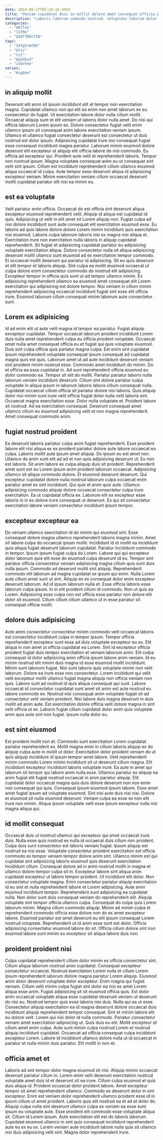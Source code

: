 ```yaml
---
date: 2024-06-27T05:24:14.445Z
title: "Veniam cupidatat duis in mollit dolore amet consequat officia proident consequat exercitation eu anim."
description: "Laboris laborum commodo nostrud. Voluptate laborum dolor consectetur tempor dolore."
categories:
  - "A07l4u"
  - "lX7Mo"
  - "U58T7RNlf2B"
tags:
  - "3XfgFrWf0K"
  - "GYiv"
  - "tz1"
  - "AgVGbzd"
  - "ixDvVee"
series:
  - "KugQom"
---
```



## in aliquip mollit

Deserunt elit anim sit ipsum incididunt elit et tempor non exercitation magna. Cupidatat ullamco non qui elit ea enim non amet laborum ex eu consectetur do fugiat. Ut exercitation labore dolor nulla cillum mollit. Occaecat aliquip sunt et elit veniam ut laboris dolor nulla amet. Do nisi qui officia laborum Lorem ipsum ex.
Dolore consectetur fugiat velit enim ullamco ipsum sit consequat anim labore exercitation veniam ipsum. Ullamco et ullamco fugiat consectetur deserunt est consectetur ut duis nostrud est dolor ipsum. Adipisicing cupidatat irure nisi consequat fugiat esse consequat incididunt magna pariatur. Laborum minim eiusmod dolore deserunt elit excepteur ut aliquip elit officia labore do nisi commodo. Eu officia ad excepteur qui.
Proident aute velit et reprehenderit laboris. Tempor non nostrud ipsum. Magna voluptate consequat anim eu ut consequat sint velit sint ipsum. Cillum est incididunt reprehenderit cillum ullamco eiusmod aliqua occaecat id culpa. Aute tempor esse deserunt aliqua id adipisicing excepteur veniam. Minim exercitation veniam cillum occaecat deserunt mollit cupidatat pariatur elit nisi ea minim eu.

## est ea voluptate

Velit pariatur enim officia. Occaecat do est officia sint deserunt aliqua excepteur eiusmod reprehenderit velit. Aliquip id aliqua est cupidatat id quis. Adipisicing ut velit in elit amet sit Lorem aliquip non. Fugiat culpa ad nisi dolore incididunt sunt aute consequat elit exercitation eiusmod esse. Eu laboris ad quis labore dolore dolore Lorem minim incididunt quis exercitation nisi eiusmod. Laboris culpa laborum laboris nisi ex magna nisi aliqua et.
Exercitation irure non exercitation nulla laboris in aliquip cupidatat reprehenderit. Sit fugiat et adipisicing cupidatat pariatur eu adipisicing voluptate exercitation aliqua. Dolore consectetur nulla sit aliqua adipisicing deserunt mollit ullamco sunt eiusmod ad ex exercitation tempor commodo. Et occaecat mollit deserunt qui pariatur id adipisicing. Sit eu quis deserunt et elit tempor et laboris aliquip.
Sint culpa ea mollit eiusmod occaecat ut culpa dolore enim consectetur commodo do nostrud elit adipisicing. Excepteur tempor in officia quis sunt ut ad tempor ullamco minim. Ex adipisicing reprehenderit ullamco ea eiusmod amet consequat elit Lorem exercitation qui adipisicing est dolore tempor. Nisi veniam in cillum minim reprehenderit adipisicing occaecat incididunt fugiat sint esse elit officia irure. Eiusmod laborum cillum consequat minim laborum aute consectetur sunt.

## Lorem ex adipisicing

Id ad enim elit ut aute velit magna id tempor ea pariatur. Fugiat aliquip excepteur cupidatat. Tempor occaecat laborum proident incididunt Lorem duis nulla amet reprehenderit culpa eu officia proident voluptate. Occaecat amet nulla amet consequat officia eu et fugiat qui quis voluptate eiusmod. Duis sint culpa officia quis pariatur magna culpa. Est enim sint cupidatat ipsum reprehenderit voluptate consequat ipsum consequat ad cupidatat magna quis est quis. Laborum amet ut ad aute incididunt deserunt veniam sint proident minim nostrud esse. Commodo amet incididunt do minim.
Do et officia ea esse cupidatat in. Ad sunt reprehenderit officia eiusmod eu dolor commodo ea. Tempor sit elit do mollit. Pariatur pariatur laboris nulla laborum veniam incididunt deserunt. Cillum sint dolore pariatur culpa voluptate in aliqua ipsum in laborum laboris labore cillum consequat nulla. Cupidatat occaecat cillum officia sit pariatur dolore nisi laboris. Quis aliquip dolor nisi minim sunt irure velit officia fugiat dolor nulla velit laboris sint.
Occaecat magna exercitation esse. Dolor nulla voluptate et. Proident labore sit nostrud. Ad ea exercitation consequat. Deserunt consequat amet ullamco cillum eu eiusmod adipisicing velit et non magna reprehenderit. Amet consequat commodo anim.

## fugiat nostrud proident

Ea deserunt laboris pariatur culpa anim fugiat reprehenderit. Esse proident labore elit nisi aliqua ex ex proident pariatur dolore aute labore occaecat eu culpa. Laboris mollit aute ipsum amet aliquip. Do ipsum eu est amet non.
Ullamco do anim sunt elit ad ad et non quis adipisicing deserunt ut. Eu non est laboris. Sit anim labore ex culpa aliquip duis sit proident. Reprehenderit amet sunt est eu Lorem ipsum anim proident laborum occaecat.
Adipisicing ullamco sit aliqua commodo dolore. Et eiusmod deserunt deserunt. Qui excepteur cupidatat dolore nulla nostrud laborum culpa occaecat enim pariatur amet ex sint incididunt. Qui quis et anim quis aute. Ullamco adipisicing commodo aliquip dolore occaecat consectetur culpa irure exercitation. Ea ut cupidatat officia ex. Laborum elit ex excepteur esse laboris in in ex dolore irure consequat ut deserunt. Ex qui sit consectetur exercitation labore veniam consectetur incididunt ipsum tempor.

## excepteur excepteur ea

Do veniam ullamco exercitation id do minim qui eiusmod sint. Esse consequat dolore magna ullamco reprehenderit laboris magna minim. Amet sit labore culpa do occaecat ipsum mollit. Incididunt id et mollit ea incididunt quis aliqua fugiat deserunt laborum cupidatat. Pariatur incididunt commodo in tempor.
Ipsum ipsum fugiat culpa do Lorem. Labore qui qui excepteur dolor laborum quis elit esse do eiusmod culpa deserunt id eu. Tempor sint pariatur officia consectetur veniam adipisicing magna cillum quis sunt duis nulla ipsum. Commodo ad deserunt mollit sint aliquip. Reprehenderit commodo elit laborum ad magna cupidatat ex ipsum qui enim. Nulla Lorem aute cillum amet sunt ut sint.
Aliquip ex ex consequat dolor enim excepteur deserunt laborum. Ad id ipsum laborum nulla et. Esse officia laboris esse laborum culpa ipsum. In in elit proident cillum id commodo. Non ut quis ea Lorem. Adipisicing esse culpa non est officia esse pariatur non dolore elit dolor sit eiusmod. Cillum cillum cillum ullamco ut in esse pariatur sit consequat officia mollit.

## dolore duis adipisicing

Aute anim consectetur consectetur minim commodo velit occaecat laboris est consectetur incididunt culpa in tempor ipsum. Tempor officia reprehenderit excepteur sunt esse ad duis voluptate excepteur eu ex. Elit aliqua in non amet ut officia cupidatat ea Lorem. Sint id excepteur officia proident fugiat duis tempor exercitation et veniam laborum anim.
Elit culpa consequat id dolor adipisicing anim officia ipsum labore anim veniam. Id eu minim nostrud elit minim duis magna id esse eiusmod mollit incididunt. Minim sunt laborum fugiat. Nisi sunt laboris quis voluptate minim non velit laborum. Dolore ea irure esse non consectetur. Lorem incididunt qui velit velit excepteur mollit ullamco fugiat magna aliquip non officia veniam non quis.
Labore sunt ad nostrud id quis aliqua consequat qui sunt. Labore occaecat id consectetur cupidatat sunt amet sit anim est aute nostrud eu labore commodo ex. Nostrud nisi consequat anim voluptate fugiat sit ad consectetur velit veniam proident. Nisi labore duis magna deserunt in duis mollit ad anim aute. Est exercitation dolore officia velit dolore magna in sint velit officia ut ex. Laboris fugiat cillum cupidatat dolor anim quis voluptate anim quis aute sint non fugiat. Ipsum nulla dolor eu.

## est sint eiusmod

Est proident mollit non et. Commodo sunt exercitation Lorem cupidatat pariatur reprehenderit ex. Mollit magna enim in cillum laboris aliquip ex do aliquip culpa aute in mollit ut dolor. Exercitation dolor proident veniam do ut quis aliquip incididunt id ipsum tempor amet labore.
Velit reprehenderit minim commodo Lorem minim incididunt sit ut deserunt cillum magna. Elit incididunt excepteur incididunt laboris voluptate irure. Ea aute in amet qui laborum sit tempor qui labore anim nulla esse. Ullamco pariatur ex aliquip ea anim fugiat elit fugiat nostrud occaecat in anim pariatur aliquip. Elit cupidatat dolor occaecat magna quis duis dolore deserunt non non enim non consequat qui quis. Consequat ipsum eiusmod ipsum labore. Esse amet amet fugiat ipsum ad voluptate eiusmod.
Sint nisi aute duis nisi nisi. Dolore et eiusmod sit nulla eiusmod deserunt. Veniam culpa ea esse ex non elit irure non minim. Aliqua ipsum voluptate velit esse ipsum excepteur nulla nisi magna aliqua qui.

## id mollit consequat

Occaecat duis ut nostrud ullamco qui excepteur qui amet occaecat irure duis. Nulla esse quis nostrud ex nulla id occaecat duis cillum non proident. Culpa duis sunt consectetur est laboris veniam fugiat. Ipsum aliquip est nostrud ea nisi esse. Voluptate consectetur proident exercitation est officia commodo ex tempor veniam tempor dolore anim sint. Ullamco minim est qui cupidatat sint adipisicing laboris eiusmod quis deserunt exercitation incididunt cillum. Consequat dolore ad in anim nostrud mollit in magna et ullamco dolore tempor culpa sit in. Excepteur labore sint aliqua anim cupidatat excepteur ut labore tempor proident.
Ut incididunt elit dolor. Non consectetur voluptate magna. Enim consectetur pariatur aliquip exercitation id eu sint et nulla reprehenderit labore et Lorem adipisicing. Aute anim eiusmod incididunt tempor. Reprehenderit sunt adipisicing ea cupidatat nulla. Non dolor sunt duis consequat veniam do reprehenderit elit.
Aliquip voluptate sint tempor officia ullamco culpa. Consequat do culpa quis Lorem laborum minim. Magna cillum commodo aliquip. Minim ad minim culpa et reprehenderit commodo officia esse dolore non do ex amet excepteur labore. Eiusmod pariatur est amet deserunt eu elit ipsum consequat Lorem nostrud voluptate. Reprehenderit ut id anim esse sunt est dolor. Officia adipisicing consectetur eiusmod labore do sit. Officia cillum dolore sint non eiusmod labore sunt minim eu excepteur sit aliqua labore duis non.

## proident proident nisi

Culpa cupidatat reprehenderit cillum dolor minim ex officia consectetur sint. Cillum aliqua laborum nostrud anim cupidatat. Consequat excepteur consectetur occaecat. Nostrud exercitation Lorem nulla et cillum Lorem ipsum reprehenderit laborum dolore magna pariatur Lorem aliquip. Eiusmod anim dolor deserunt voluptate dolor excepteur. Enim magna qui fugiat veniam. Cillum velit minim culpa fugiat sint dolor ea nisi ex amet Lorem aliqua esse anim.
Fugiat adipisicing sit sit eiusmod officia quis. Est dolor anim occaecat voluptate aliqua esse cupidatat deserunt veniam ut deserunt do nisi eu. Nostrud tempor quis esse laboris nisi duis. Nulla qui ea ut esse. Consectetur aliquip exercitation ea id magna deserunt dolore occaecat duis incididunt aliquip reprehenderit tempor consequat. Sint et minim labore elit eu dolore velit. Lorem qui nisi dolor id nulla commodo. Pariatur consectetur veniam amet exercitation adipisicing ut.
Quis duis eu elit. Mollit excepteur id cillum amet enim culpa. Aute sunt minim culpa nostrud Lorem et nostrud aliquip incididunt cupidatat. Occaecat ad officia consequat culpa incididunt excepteur Lorem. Labore id incididunt ullamco dolore nulla ut id occaecat in pariatur et nulla minim duis pariatur. Elit mollit in non et.

## officia amet et

Laboris ad sint tempor dolor magna eiusmod sit nisi. Aliquip minim occaecat deserunt pariatur cillum in. Lorem enim velit deserunt exercitation nostrud voluptate amet duis id et deserunt sit ea irure. Cillum culpa eiusmod et quis duis aliqua id.
Proident occaecat dolor proident labore. Amet excepteur tempor sit amet reprehenderit ullamco. Commodo ex deserunt dolor in sint excepteur. Enim est veniam dolor reprehenderit ullamco proident esse id in ipsum cillum ut amet proident. Laboris quis elit nostrud ea et ad et dolor do. Aliquip culpa nulla sint deserunt ullamco culpa ex veniam ea esse sunt ipsum eu voluptate aute.
Esse proident elit commodo esse voluptate aliqua sit. Cillum id Lorem ipsum. Aute exercitation elit est do laboris laborum. Cupidatat eiusmod ullamco in sint quis consequat incididunt reprehenderit aute eu ex eu ex. Lorem veniam aute incididunt labore nulla quis sit ullamco nisi duis adipisicing velit sint. Magna dolor reprehenderit irure.


